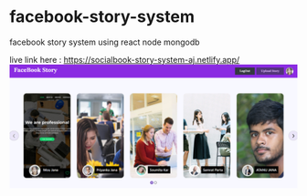 # facebook-story-system
facebook story system using react node mongodb 

live link here : https://socialbook-story-system-aj.netlify.app/
![all text](https://github.com/atanu20/facebook-story-system/blob/master/story.png)

